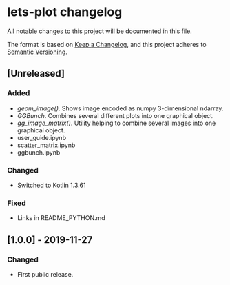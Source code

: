 # lets-plot changelog

All notable changes to this project will be documented in this file.

The format is based on [Keep a Changelog](https://keepachangelog.com/en/1.0.0/),
and this project adheres to [Semantic Versioning](https://semver.org/spec/v2.0.0.html).

## [Unreleased]
### Added
- *geom_image()*. Shows image encoded as numpy 3-dimensional ndarray. 
- *GGBunch*. Combines several different plots into one graphical object.
- *gg_image_matrix()*. Utility helping to combine several images into one graphical object.
- user_guide.ipynb
- scatter_matrix.ipynb
- ggbunch.ipynb  

### Changed
- Switched to Kotlin 1.3.61

### Fixed
- Links in README_PYTHON.md

## [1.0.0] - 2019-11-27
### Changed
 - First public release.